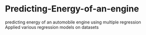 # Predicting-Energy-of-an-engine
predicting energy of an automobile engine using multiple regression
Applied various regression models on datasets
